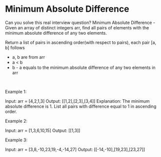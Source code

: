 # Minimum Absolute Difference

Can you solve this real interview question? Minimum Absolute Difference - Given an array of distinct integers arr, find all pairs of elements with the minimum absolute difference of any two elements.

Return a list of pairs in ascending order(with respect to pairs), each pair [a, b] follows

 * a, b are from arr
 * a < b
 * b - a equals to the minimum absolute difference of any two elements in arr

 

Example 1:


Input: arr = [4,2,1,3]
Output: [[1,2],[2,3],[3,4]]
Explanation: The minimum absolute difference is 1. List all pairs with difference equal to 1 in ascending order.

Example 2:


Input: arr = [1,3,6,10,15]
Output: [[1,3]]


Example 3:


Input: arr = [3,8,-10,23,19,-4,-14,27]
Output: [[-14,-10],[19,23],[23,27]]